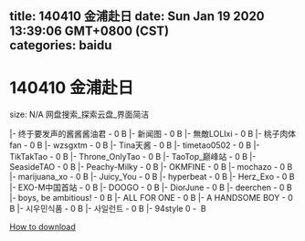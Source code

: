 
title: 140410 金浦赴日
date: Sun Jan 19 2020 13:39:06 GMT+0800 (CST)    
categories: baidu
---

# 140410 金浦赴日
size: N/A
 网盘搜索_探索云盘_界面简洁
 
|- 终于要发声的酱酱酱油君 - 0 B
|- 新闻图 - 0 B
|- 無敵LOLIxi - 0 B
|- 桃子肉体fan - 0 B
|- wzsgxtm - 0 B
|- Tina天酱 - 0 B
|- timetao0502 - 0 B
|- TikTakTao - 0 B
|- Throne_OnlyTao - 0 B
|- TaoTop_巅峰站 - 0 B
|- SeasideTAO - 0 B
|- Peachy-Milky - 0 B
|- OKMFINE - 0 B
|- mochazo - 0 B
|- marijuana_xo - 0 B
|- Juicy_You - 0 B
|- hyperbeat - 0 B
|- Herz_Exo - 0 B
|- EXO-M中国首站 - 0 B
|- DOOGO - 0 B
|- DiorJune - 0 B
|- deerchen - 0 B
|- boys, be ambitious! - 0 B
|- ALL FOR ONE - 0 B
|- A HANDSOME BOY - 0 B
|- 시우민식품 - 0 B
|- 사일런트 - 0 B
|- 94style ‏ - 0 B

[How to download](https://bpcam.bemobtrk.com/go/2ceec3aa-1ca2-46d6-b9ff-aaa5c184517c?jno=3)